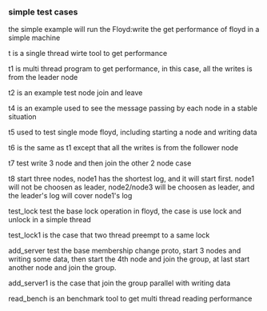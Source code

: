 ### simple test cases

the simple example will run the Floyd:write the get performance of floyd in a simple machine

t is a single thread wirte tool to get performance

t1 is multi thread program to get performance, in this case, all the writes is from the leader node

t2 is an example test node join and leave

t4 is an example used to see the message passing by each node in a stable situation

t5 used to test single mode floyd, including starting a node and writing data

t6 is the same as t1 except that all the writes is from the follower node

t7 test write 3 node and then join the other 2 node case

t8 start three nodes, node1 has the shortest log, and it will start first. node1
will not be choosen as leader, node2/node3 will be choosen as leader, and the
leader's log will cover node1's log

test_lock test the base lock operation in floyd, the case is use lock and unlock in a simple thread

test_lock1 is the case that two thread preempt to a same lock

add_server test the base membership change proto, start 3 nodes and writing some data, then start the 4th node and join the group, at last start another node and join the group.

add_server1 is the case that join the group parallel with writing data

read_bench is an benchmark tool to get multi thread reading performance
